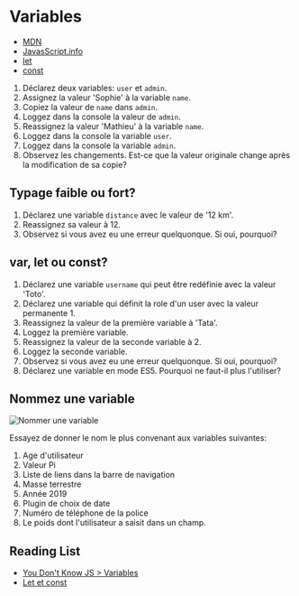 # Variables

+ [MDN](https://developer.mozilla.org/en-US/docs/Web/JavaScript/Reference/Statements/var)
+ [JavasScript.info](https://javascript.info/variables)
+ [let](https://developer.mozilla.org/en-US/docs/Web/JavaScript/Reference/Statements/let)
+ [const](https://developer.mozilla.org/en-US/docs/Web/JavaScript/Reference/Statements/const)

1. Déclarez deux variables: `user` et `admin`.
2. Assignez la valeur 'Sophie' à la variable `name`.
3. Copiez la valeur de `name` dans `admin`.
4. Loggez dans la console la valeur de `admin`.
5. Reassignez la valeur 'Mathieu' à la variable `name`.
6. Loggez dans la console la variable `user`.
7. Loggez dans la console la variable `admin`.
8. Observez les changements. Est-ce que la valeur originale change après la modification de sa copie?

## Typage faible ou fort?
1. Déclarez une variable `distance` avec le valeur de '12 km'.
2. Reassignez sa valeur à 12.
3. Observez si vous avez eu une erreur quelquonque. Si oui, pourquoi?

## var, let ou const?
1. Déclarez une variable `username` qui peut être redéfinie avec la valeur 'Toto'.
2. Déclarez une variable qui définit la role d'un user avec la valeur permanente 1.
3. Reassignez la valeur de la première variable à 'Tata'.
4. Loggez la première variable.
5. Reassignez la valeur de la seconde variable à 2.
6. Loggez la seconde variable.
7. Observez si vous avez eu une erreur quelquonque. Si oui, pourquoi?
8. Déclarez une variable en mode ES5. Pourquoi ne faut-il plus l'utiliser?

## Nommez une variable
![Nommer une variable](https://www.commitstrip.com/wp-content/uploads/2015/10/Strip-Trouver-le-nom-de-variable-650-final.jpg)

Essayez de donner le nom le plus convenant aux variables suivantes:
1. Age d'utilisateur
2. Valeur Pi
3. Liste de liens dans la barre de navigation
4. Masse terrestre
5. Année 2019
6. Plugin de choix de date
7. Numéro de téléphone de la police
8. Le poids dont l'utilisateur a saisit dans un champ.

## Reading List
+ [You Don't Know JS > Variables](https://github.com/getify/You-Dont-Know-JS/blob/master/up%20%26%20going/ch1.md#variables)
+ [Let et const](https://www.sitepoint.com/es6-let-const/)